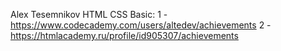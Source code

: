 Alex Tesemnikov
HTML CSS Basic: 
1 - https://www.codecademy.com/users/altedev/achievements
2 - https://htmlacademy.ru/profile/id905307/achievements

